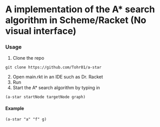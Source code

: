 # A implementation of the A* search algorithm in Scheme/Racket (No visual interface)

### Usage
1. Clone the repo
````
git clone https://github.com/Tohr01/a-star
````
2. Open main.rkt in an IDE such as Dr. Racket
3. Run
4. Start the A* search algorithm by typing in
```
(a-star startNode targetNode graph)
```

#### Example
```
(a-star "a" "f" g)
```
